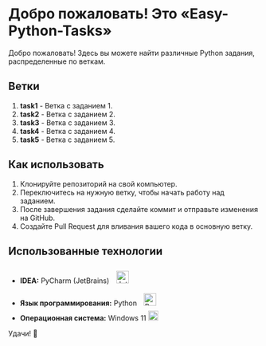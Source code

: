 # Добро пожаловать! Это «Easy-Python-Tasks»

Добро пожаловать! Здесь вы можете найти различные Python задания, распределенные по веткам.

## Ветки

1. **task1** - Ветка с заданием 1.
2. **task2** - Ветка с заданием 2.
3. **task3** - Ветка с заданием 3.
4. **task4** - Ветка с заданием 4.
5. **task5** - Ветка с заданием 5.

## Как использовать

1. Клонируйте репозиторий на свой компьютер.
2. Переключитесь на нужную ветку, чтобы начать работу над заданием.
3. После завершения задания сделайте коммит и отправьте изменения на GitHub.
4. Создайте Pull Request для вливания вашего кода в основную ветку.

## Использованные технологии

- **IDEA:** PyCharm (JetBrains) <a href="https://www.jetbrains.com/" target="_blank"><img style="margin: 10px" src="https://upload.wikimedia.org/wikipedia/commons/6/6c/Cib-jetbrains_%28CoreUI_Icons_v1.0.0%29.svg" alt="JetBrains" height="25" /></a>
- **Язык программирования:** Python <a href="https://www.python.org/" target="_blank"><img style="margin: 10px" src="https://upload.wikimedia.org/wikipedia/commons/thumb/c/c3/Python-logo-notext.svg/1200px-Python-logo-notext.svg.png" alt="Python" height="25" /></a>
- **Операционная система:** Windows 11 <img src="https://img.icons8.com/color/48/000000/windows-10.png" width="20"/>

Удачи! 🚀
